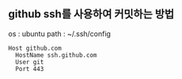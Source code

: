## github ssh를 사용하여 커밋하는 방법 

os : ubuntu
path : ~/.ssh/config

```
Host github.com
  HostName ssh.github.com
  User git
  Port 443
```
